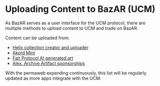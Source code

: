 # Uploading Content to BazAR (UCM)

As BazAR serves as a user interface for the UCM protocol, there are multiple methods to upload content to UCM and trade on BazAR.

Content can be uploaded from:

- [Helix collection creator and uploader](https://helix.arweave.dev/)
- [Akord Mint](https://mint.akord.com/login)
- [Fair Protocol AI generated art](https://fair.arweave.dev/)
- [Alex. Archive Artifact sponsorships](https://alex.arweave.dev/#/trade/)

With the permaweb expanding continuously, this list will be regularly updated as more apps integrate with the UCM.
